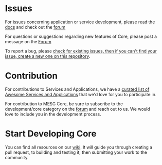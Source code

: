 # Issues

For issues concerning application or service development, please read the [docs](https://docs.mesg.tech/) and check out the [forum](https://forum.mesg.com)

For questions or suggestions regarding new features of Core, please post a message on the [Forum](https://forum.mesg.com).

To report a bug, please [check for existing issues, then if you can't find your issue, create a new one on this repository](https://github.com/mesg-foundation/core/issues).

# Contribution

For contributions to Services and Applications, we have a [curated list of Awesome Services and Applications](https://github.com/mesg-foundation/awesome) that we'd love for you to participate in.

For contribution to MESG Core, be sure to subscribe to the development/core category on the [forum](https://forum.mesg.com/c/development/core) and reach out to us. We would love to include you in the development process.

# Start Developing Core

You can find all resources on our [wiki](https://github.com/mesg-foundation/core/wiki). It will guide you through creating a pull request, to building and testing it, then submitting your work to the community.
